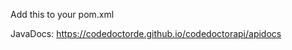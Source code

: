Add this to your pom.xml
<script src="https://github.com/codedoctorde/codedoctorapi/snippets/1926486.js"></script>

JavaDocs: <https://codedoctorde.github.io/codedoctorapi/apidocs>